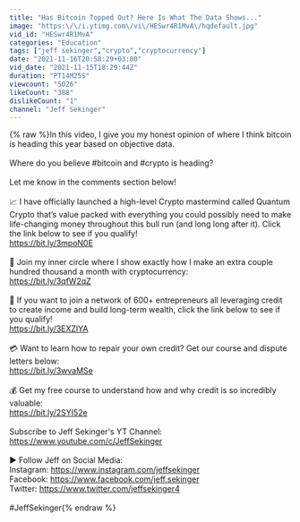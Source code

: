 ```yaml
---
title: "Has Bitcoin Topped Out? Here Is What The Data Shows..."
image: "https:\/\/i.ytimg.com\/vi\/HESwr4R1MvA\/hqdefault.jpg"
vid_id: "HESwr4R1MvA"
categories: "Education"
tags: ["jeff sekinger","crypto","cryptocurrency"]
date: "2021-11-16T20:58:29+03:00"
vid_date: "2021-11-15T18:29:44Z"
duration: "PT14M25S"
viewcount: "5026"
likeCount: "388"
dislikeCount: "1"
channel: "Jeff Sekinger"
---
```

{% raw %}In this video, I give you my honest opinion of where I think bitcoin is heading this year based on objective data.<br /><br />Where do you believe #bitcoin and #crypto is heading?<br /><br />Let me know in the comments section below!<br /><br />📈 I have officially launched a high-level Crypto mastermind called Quantum Crypto that’s value packed with everything you could possibly need to make life-changing money throughout this bull run (and long long after it). Click the link below to see if you qualify!<br /><a rel="nofollow" target="blank" href="https://bit.ly/3mpoN0E">https://bit.ly/3mpoN0E</a><br /><br />🌚 Join my inner circle where I show exactly how I make an extra couple hundred thousand a month with cryptocurrency:<br /><a rel="nofollow" target="blank" href="https://bit.ly/3qfW2qZ">https://bit.ly/3qfW2qZ</a><br /><br />🚀 If you want to join a network of 600+ entrepreneurs all leveraging credit to create income and build long-term wealth, click the link below to see if you qualify!<br /><a rel="nofollow" target="blank" href="https://bit.ly/3EXZlYA">https://bit.ly/3EXZlYA</a><br /><br />💳 Want to learn how to repair your own credit? Get our course and dispute letters below:<br /><a rel="nofollow" target="blank" href="https://bit.ly/3wvaMSe">https://bit.ly/3wvaMSe</a><br /><br />💰 Get my free course to understand how and why credit is so incredibly valuable:<br /><a rel="nofollow" target="blank" href="https://bit.ly/2SYI52e">https://bit.ly/2SYI52e</a><br /><br />Subscribe to Jeff Sekinger's YT Channel:<br /><a rel="nofollow" target="blank" href="https://www.youtube.com/c/JeffSekinger">https://www.youtube.com/c/JeffSekinger</a><br /><br />► Follow Jeff on Social Media:<br />Instagram: <a rel="nofollow" target="blank" href="https://www.instagram.com/jeffsekinger">https://www.instagram.com/jeffsekinger</a><br />Facebook: <a rel="nofollow" target="blank" href="https://www.facebook.com/jeff.sekinger">https://www.facebook.com/jeff.sekinger</a><br />Twitter: <a rel="nofollow" target="blank" href="https://www.twitter.com/jeffsekinger4">https://www.twitter.com/jeffsekinger4</a><br /><br />#JeffSekinger{% endraw %}
